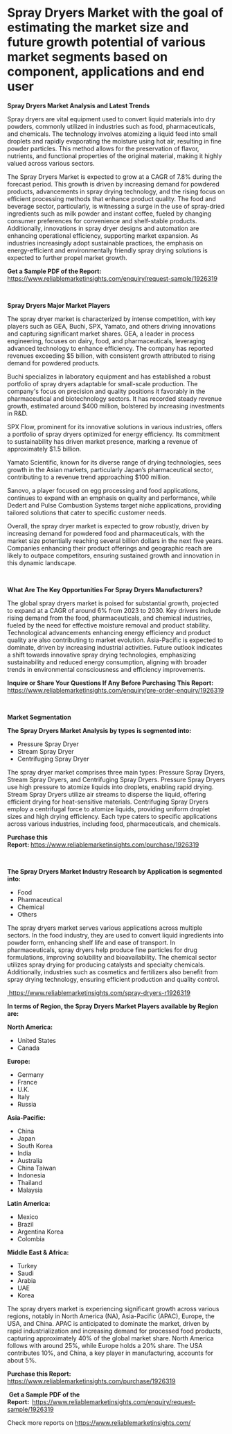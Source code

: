 <p><h1>Spray Dryers Market with the goal of estimating the market size and future growth potential of various market segments based on component, applications and end user</h1></p><p><strong>Spray Dryers Market Analysis and Latest Trends</strong></p>
<p><p>Spray dryers are vital equipment used to convert liquid materials into dry powders, commonly utilized in industries such as food, pharmaceuticals, and chemicals. The technology involves atomizing a liquid feed into small droplets and rapidly evaporating the moisture using hot air, resulting in fine powder particles. This method allows for the preservation of flavor, nutrients, and functional properties of the original material, making it highly valued across various sectors.</p><p>The Spray Dryers Market is expected to grow at a CAGR of 7.8% during the forecast period. This growth is driven by increasing demand for powdered products, advancements in spray drying technology, and the rising focus on efficient processing methods that enhance product quality. The food and beverage sector, particularly, is witnessing a surge in the use of spray-dried ingredients such as milk powder and instant coffee, fueled by changing consumer preferences for convenience and shelf-stable products. Additionally, innovations in spray dryer designs and automation are enhancing operational efficiency, supporting market expansion. As industries increasingly adopt sustainable practices, the emphasis on energy-efficient and environmentally friendly spray drying solutions is expected to further propel market growth.</p></p>
<p><strong>Get a Sample PDF of the Report:&nbsp;</strong> <a href="https://www.reliablemarketinsights.com/enquiry/request-sample/1926319?utm_campaign=2756&utm_medium=2&utm_source=Github&utm_content=ia&utm_term=28032025&utm_id=spray-dryers">https://www.reliablemarketinsights.com/enquiry/request-sample/1926319</a></p>
<p>&nbsp;</p>
<p><strong>Spray Dryers Major Market Players</strong></p>
<p><p>The spray dryer market is characterized by intense competition, with key players such as GEA, Buchi, SPX, Yamato, and others driving innovations and capturing significant market shares. GEA, a leader in process engineering, focuses on dairy, food, and pharmaceuticals, leveraging advanced technology to enhance efficiency. The company has reported revenues exceeding $5 billion, with consistent growth attributed to rising demand for powdered products.</p><p>Buchi specializes in laboratory equipment and has established a robust portfolio of spray dryers adaptable for small-scale production. The company's focus on precision and quality positions it favorably in the pharmaceutical and biotechnology sectors. It has recorded steady revenue growth, estimated around $400 million, bolstered by increasing investments in R&D.</p><p>SPX Flow, prominent for its innovative solutions in various industries, offers a portfolio of spray dryers optimized for energy efficiency. Its commitment to sustainability has driven market presence, marking a revenue of approximately $1.5 billion. </p><p>Yamato Scientific, known for its diverse range of drying technologies, sees growth in the Asian markets, particularly Japan’s pharmaceutical sector, contributing to a revenue trend approaching $100 million. </p><p>Sanovo, a player focused on egg processing and food applications, continues to expand with an emphasis on quality and performance, while Dedert and Pulse Combustion Systems target niche applications, providing tailored solutions that cater to specific customer needs. </p><p>Overall, the spray dryer market is expected to grow robustly, driven by increasing demand for powdered food and pharmaceuticals, with the market size potentially reaching several billion dollars in the next five years. Companies enhancing their product offerings and geographic reach are likely to outpace competitors, ensuring sustained growth and innovation in this dynamic landscape.</p></p>
<p>&nbsp;</p>
<p><strong>What Are The Key Opportunities For Spray Dryers Manufacturers?</strong></p>
<p><p>The global spray dryers market is poised for substantial growth, projected to expand at a CAGR of around 6% from 2023 to 2030. Key drivers include rising demand from the food, pharmaceuticals, and chemical industries, fueled by the need for effective moisture removal and product stability. Technological advancements enhancing energy efficiency and product quality are also contributing to market evolution. Asia-Pacific is expected to dominate, driven by increasing industrial activities. Future outlook indicates a shift towards innovative spray drying technologies, emphasizing sustainability and reduced energy consumption, aligning with broader trends in environmental consciousness and efficiency improvements.</p></p>
<p><strong>Inquire or Share Your Questions If Any Before Purchasing This Report:</strong> <a href="https://www.reliablemarketinsights.com/enquiry/pre-order-enquiry/1926319?utm_campaign=2756&utm_medium=2&utm_source=Github&utm_content=ia&utm_term=28032025&utm_id=spray-dryers">https://www.reliablemarketinsights.com/enquiry/pre-order-enquiry/1926319</a></p>
<p>&nbsp;</p>
<p><strong>Market Segmentation</strong></p>
<p><strong>The Spray Dryers Market Analysis by types is segmented into:</strong></p>
<p><ul><li>Pressure Spray Dryer</li><li>Stream Spray Dryer</li><li>Centrifuging Spray Dryer</li></ul></p>
<p><p>The spray dryer market comprises three main types: Pressure Spray Dryers, Stream Spray Dryers, and Centrifuging Spray Dryers. Pressure Spray Dryers use high pressure to atomize liquids into droplets, enabling rapid drying. Stream Spray Dryers utilize air streams to disperse the liquid, offering efficient drying for heat-sensitive materials. Centrifuging Spray Dryers employ a centrifugal force to atomize liquids, providing uniform droplet sizes and high drying efficiency. Each type caters to specific applications across various industries, including food, pharmaceuticals, and chemicals.</p></p>
<p><strong>Purchase this Report:&nbsp;</strong><a href="https://www.reliablemarketinsights.com/purchase/1926319?utm_campaign=2756&utm_medium=2&utm_source=Github&utm_content=ia&utm_term=28032025&utm_id=spray-dryers">https://www.reliablemarketinsights.com/purchase/1926319</a></p>
<p>&nbsp;</p>
<p><strong>The Spray Dryers Market Industry Research by Application is segmented into:</strong></p>
<p><ul><li>Food</li><li>Pharmaceutical</li><li>Chemical</li><li>Others</li></ul></p>
<p><p>The spray dryers market serves various applications across multiple sectors. In the food industry, they are used to convert liquid ingredients into powder form, enhancing shelf life and ease of transport. In pharmaceuticals, spray dryers help produce fine particles for drug formulations, improving solubility and bioavailability. The chemical sector utilizes spray drying for producing catalysts and specialty chemicals. Additionally, industries such as cosmetics and fertilizers also benefit from spray drying technology, ensuring efficient production and quality control.</p></p>
<p><a href="https://www.reliablemarketinsights.com/spray-dryers-r1926319?utm_campaign=2756&utm_medium=2&utm_source=Github&utm_content=ia&utm_term=28032025&utm_id=spray-dryers">&nbsp;https://www.reliablemarketinsights.com/spray-dryers-r1926319</a></p>
<p><strong>In terms of Region, the Spray Dryers Market Players available by Region are:</strong></p>
<p>
    <p> <strong> North America: </strong>
        <ul>
            <li>United States</li>
            <li>Canada</li>
        </ul>
        </p> 
    <p> <strong> Europe: </strong>
        <ul>
            <li>Germany</li>
            <li>France</li>
            <li>U.K.</li>
            <li>Italy</li>
            <li>Russia</li>
        </ul>
        </p> 
    <p> <strong> Asia-Pacific: </strong>
        <ul>
            <li>China</li>
            <li>Japan</li>
            <li>South Korea</li>
            <li>India</li>
            <li>Australia</li>
            <li>China Taiwan</li>
            <li>Indonesia</li>
            <li>Thailand</li>
            <li>Malaysia</li>
        </ul>
        </p> 
    <p> <strong> Latin America: </strong>
        <ul>
            <li>Mexico</li>
            <li>Brazil</li>
            <li>Argentina Korea</li>
            <li>Colombia</li>
        </ul>
        </p> 
    <p> <strong> Middle East & Africa: </strong>
        <ul>
            <li>Turkey</li>
            <li>Saudi</li>
            <li>Arabia</li>
            <li>UAE</li>
            <li>Korea</li>
        </ul>
    </p>
    </p>
<p><p>The spray dryers market is experiencing significant growth across various regions, notably in North America (NA), Asia-Pacific (APAC), Europe, the USA, and China. APAC is anticipated to dominate the market, driven by rapid industrialization and increasing demand for processed food products, capturing approximately 40% of the global market share. North America follows with around 25%, while Europe holds a 20% share. The USA contributes 10%, and China, a key player in manufacturing, accounts for about 5%.</p></p>
<p><strong>Purchase this Report: </strong><a href="https://www.reliablemarketinsights.com/purchase/1926319?utm_campaign=2756&utm_medium=2&utm_source=Github&utm_content=ia&utm_term=28032025&utm_id=spray-dryers">https://www.reliablemarketinsights.com/purchase/1926319</a></p>
<p>&nbsp;<strong>Get a Sample PDF of the Report:&nbsp;&nbsp;</strong><a href="https://www.reliablemarketinsights.com/enquiry/request-sample/1926319?utm_campaign=2756&utm_medium=2&utm_source=Github&utm_content=ia&utm_term=28032025&utm_id=spray-dryers">https://www.reliablemarketinsights.com/enquiry/request-sample/1926319</a></p>
<p><strong></strong></p>
<p>Check more reports on <a href="https://www.reliablemarketinsights.com/?utm_campaign=2756&utm_medium=2&utm_source=Github&utm_content=ia&utm_term=28032025&utm_id=spray-dryers">https://www.reliablemarketinsights.com/</a></p>